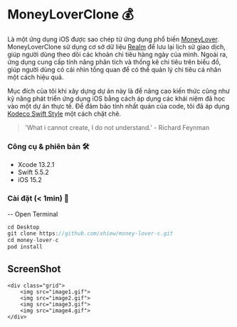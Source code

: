 # MoneyLoverClone 💰

Là một ứng dụng iOS được sao chép từ ứng dụng phổ biến [MoneyLover](https://moneylover.me/vi/). MoneyLoverClone sử dụng cơ sở dữ liệu [Realm](https://github.com/realm/realm-swift) để lưu lại lịch sử giao dịch, giúp người dùng theo dõi các khoản chi tiêu hàng ngày của mình. Ngoài ra, ứng dụng cung cấp tính năng phân tích và thống kê chi tiêu trên biểu đồ, giúp người dùng có cái nhìn tổng quan để có thể quản lý chi tiêu cá nhân một cách hiệu quả.

Mục đích của tôi khi xây dựng dự án này là để nâng cao kiến thức cũng như kỹ năng phát triển ứng dụng iOS bằng cách áp dụng các khái niệm đã học vào một dự án thực tế. Để đảm bảo tính nhất quán của code, tôi đã áp dụng [Kodeco Swift Style](https://github.com/xhiew/swift-style-guide-vi) một cách chặt chẽ.

> 'What i cannot create, I do not understand.' - Richard Feynman

### Công cụ & phiên bản 🛠

- Xcode 13.2.1
- Swift 5.5.2
- iOS 15.2

### Cài đặt (< 1min) 📲

-- Open Terminal

```swift
cd Desktop
git clone https://github.com/xhiew/money-lover-c.git
cd money-lover-c
pod install
```
## ScreenShot

<style> 
.grid { display: grid; grid-template-columns: repeat(4, 1fr); grid-gap: 10px; } img { width: 100%; height: auto; }
</style>
	<div class="grid">
		<img src="image1.gif">
		<img src="image2.gif">
		<img src="image3.gif">
		<img src="image4.gif">
	</div>
